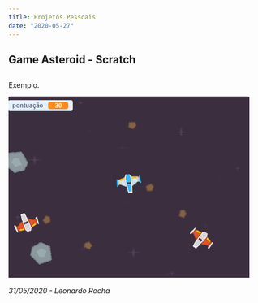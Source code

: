 ```yaml
---
title: Projetos Pessoais
date: "2020-05-27"
---
```

 
## Game Asteroid - Scratch <h2>

Exemplo.

![Foto do Jogo Rodando](./jogoscratch.png)

<cite> 31/05/2020 - Leonardo Rocha <cite>